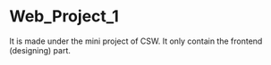 # Web_Project_1
It is made under the mini project of CSW.
It only contain the frontend (designing) part.

